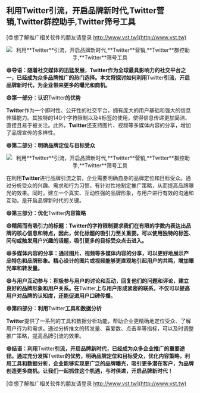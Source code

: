 ## **利用**Twitter**引流，开启品牌新时代,**Twitter**营销,**Twitter**群控助手,**Twitter**筛号工具**

[😍想了解推广相关软件的朋友请登录 http://www.vst.tw](http://www.vst.tw)

 <center><img src="https://vst.tw/MP4/tuiguang/png/6.png" alt="利用**Twitter**引流，开启品牌新时代,**Twitter**营销,**Twitter**群控助手,**Twitter**筛号工具"></center>

**😄导语：随着社交媒体的迅猛发展，**Twitter**作为全球最具影响力的社交平台之一，已经成为众多品牌推广的热门选择。本文将探讨如何利用**Twitter**引流，开启品牌新时代，为企业带来更多的曝光和商机。**

**😄第一部分：认识**Twitter**的优势**

**Twitter**作为一个即时性、公开性的社交平台，拥有庞大的用户基础和强大的信息传播能力。其独特的140个字符限制以及#标签的使用，使得信息传递更加简洁、直接且易于被关注。此外，**Twitter**还支持图片、视频等多媒体内容的分享，增加了品牌宣传的多样性。

**😄第二部分：明确品牌定位与目标受众**

 <center><img src="https://vst.tw/MP4/tuiguang/png/7.png" alt="利用**Twitter**引流，开启品牌新时代,**Twitter**营销,**Twitter**群控助手,**Twitter**筛号工具"></center>

在利用**Twitter**进行品牌引流之前，企业需要明确自身的品牌定位和目标受众。通过分析受众的兴趣、需求和行为习惯，有针对性地制定推广策略，从而提高品牌曝光的效果。同时，建立一个真实、互动性强的品牌形象，与用户进行有效的沟通和互动，是开启品牌新时代的关键。

**😄第三部分：优化**Twitter**内容策略**

**😄精简而有吸引力的标题：**Twitter**的字符限制要求我们在有限的字数内表达出品牌的核心信息和特点，因此，优化标题的吸引力至关重要。可以使用独特的标签、问句或触发用户兴趣的话题，吸引更多的目标受众点击进入。**

**😄多媒体内容的分享：通过图片、视频等多媒体内容的分享，可以更好地展示产品特色和品牌形象。精心设计的图片或视频能够更直观地引起用户的共鸣，增加曝光率和转发量。**

**😄与用户互动参与：积极参与用户的讨论和互动，回复他们的问题和评论，建立良好的品牌形象和用户关系。在**Twitter**上与用户形成紧密的联系，不仅可以提高用户对品牌的认知度，还能促进用户口碑传播。**

**😄第四部分：利用**Twitter**工具和数据分析**

**Twitter**提供了一系列的工具和数据分析功能，帮助企业更精确地定位受众、了解用户行为和需求。通过分析推文的转发量、喜爱数、点击率等指标，可以及时调整推广策略，提高品牌引流的效果。

**😄结语：利用**Twitter**引流，开启品牌新时代，已经成为众多企业推广的重要途径。通过充分发挥**Twitter**的优势，明确品牌定位和目标受众，优化内容策略，利用工具和数据分析，企业能够实现更广泛的品牌曝光，吸引更多潜在客户，为品牌创造更多商机。让我们一起抓住这个机遇，与时俱进，开启品牌新时代！**

[😍想了解推广相关软件的朋友请登录 http://www.vst.tw](http://www.vst.tw)



